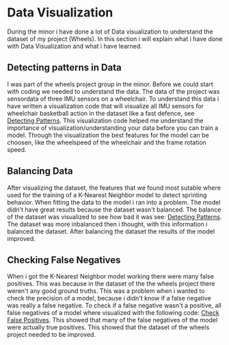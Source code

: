 # Data Visualization
During the minor i have done a lot of Data visualization to understand the dataset of my project (Wheels). In this section i will explain what i have done with Data Visualization and what i have learned.

## Detecting patterns in Data
I was part of the wheels project group in the minor. Before we could start with coding we needed to understand the data. The data of the project was sensordata of three IMU sensors on a wheelchair. To understand this data i have written a visualization code that will visualize all IMU sensors for wheelchair basketball action in the dataset like a fast defence, see [Detecting Patterns](Timestamp_fast_defence.pdf). This visualization code helped me understand the importance of visualization/understanding your data before you can train a model. Through the visualization the best features for the model can be choosen, like the wheelspeed of the wheelchair and the frame rotation speed.

## Balancing Data 
After visualizing the dataset, the features that we found most sutable where used for the training of a K-Nearest Neighbor model to detect sprinting behavior. When fitting the data to the model i ran into a problem. The model didn't have great results because the dataset wasn't balanced. The balance of the dataset was visualized to see how bad it was see: [Detecting Patterns](Data_Balance.pdf). The dataset was more inbalanced then i thought, with this information i balanced the dataset. After balancing the dataset the results of the model improved.

## Checking False Negatives
When i got the K-Nearest Neighbor model working there were many false positives. This was because in the dataset of the the wheels project there weren't any good ground truths. This was a problem when i wanted to check the precision of a model, because i didn't know if a false negative was really a false negative. To check if a false negative wasn't a positive, all false negatives of a model where visualized with the following code: [Check False Positives](Check_False_Negatives.pdf). This showed that many of the false negatives of the model were actually true positives. This showed that the dataset of the wheels project needed to be improved.
